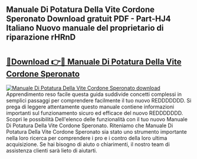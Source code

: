 ## Manuale Di Potatura Della Vite Cordone Speronato Download gratuit PDF - Part-HJ4 Italiano Nuovo manuale del proprietario di riparazione rHRnD

# <h2><a href="http://dfel32.blite.top/?on=Manuale+Di+Potatura+Della+Vite+Cordone+Speronato">🔗Download 👉🔴 Manuale Di Potatura Della Vite Cordone Speronato</a></h2>

[![Manuale Di Potatura Della Vite Cordone Speronato download](https://i.imgur.com/lujVjoI.png)](http://dfel32.blite.top/?on=Manuale+Di+Potatura+Della+Vite+Cordone+Speronato)
Apprendimento reso facile questa guida suddivide concetti complessi in semplici passaggi per comprendere facilmente il tuo nuovo REDDDDDDD. Si prega di leggere attentamente questo manuale contiene informazioni importanti sul funzionamento sicuro ed efficace del nuovo REDDDDDDD. Scopri le possibilità Dell'elenco delle funzionalità con il tuo nuovo Manuale Di Potatura Della Vite Cordone Speronato. Riteniamo che Manuale Di Potatura Della Vite Cordone Speronato sia stato uno strumento importante nella loro ricerca per comprendere i pro e i contro della loro ultima acquisizione. Se hai bisogno di aiuto o chiarimenti, il nostro team di assistenza clienti sarà lieto di aiutarti.
